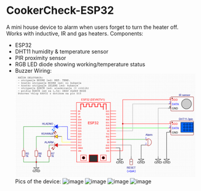 # CookerCheck-ESP32
A mini house device to alarm when users forget to turn the heater off. Works with inductive, IR and gas heaters.
Components:
- ESP32
- DHT11 humidity & temperature sensor
- PIR proximity sensor
- RGB LED diode showing working/temperature status
- Buzzer
Wiring:
![image](https://github.com/vasjamarkic/CookerCheck-ESP32/blob/main/Sheme_ESP32_CC.png)
Pics of the device:
![image](https://github.com/vasjamarkic/CookerCheck-ESP32/blob/main/PIC1)
![image](https://github.com/vasjamarkic/CookerCheck-ESP32/blob/main/PIC2)
![image](https://github.com/vasjamarkic/CookerCheck-ESP32/blob/main/PIC3)
![image](https://github.com/vasjamarkic/CookerCheck-ESP32/blob/main/PIC4)
